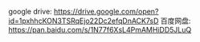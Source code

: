 google drive: https://drive.google.com/open?id=1pxhhcKON3TSRqEjo22Dc2efqDnACK7sD
百度网盘: https://pan.baidu.com/s/1N77f6XsL4PmAMHiDD5JLuQ